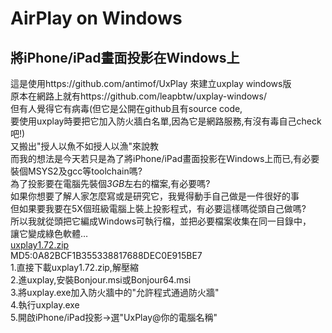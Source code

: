 # AirPlay on Windows  
## 將iPhone/iPad畫面投影在Windows上  
這是使用https://github.com/antimof/UxPlay 來建立uxplay windows版  
原本在網路上就有https://github.com/leapbtw/uxplay-windows/  
但有人覺得它有病毒(但它是公開在github且有source code,  
要使用uxplay時要把它加入防火牆白名單,因為它是網路服務,有沒有毒自己check吧!)  
又搬出"授人以魚不如授人以漁"來說教  
而我的想法是今天若只是為了將iPhone/iPad畫面投影在Windows上而已,有必要裝個MSYS2及gcc等toolchain嗎?  
為了投影要在電腦先裝個*3GB*左右的檔案,有必要嗎?  
如果你想要了解人家怎麼寫或是研究它，我覺得動手自己做是一件很好的事  
但如果要我要在5X個班級電腦上裝上投影程式，有必要這樣嗎從頭自己做嗎?  
所以我就從頭把它編成Windows可執行檔，並把必要檔案收集在同一目錄中，  
讓它變成綠色軟體…  
[uxplay1.72.zip](https://github.com/yotrew/uxplay_windows/raw/refs/heads/main/uxplay1.72.zip)  
MD5:0A82BCF1B355338817688DEC0E915BE7  
1.直接下載uxplay1.72.zip,解壓縮  
2.進uxplay,安裝Bonjour.msi或Bonjour64.msi  
3.將uxplay.exe加入防火牆中的"允許程式通過防火牆"  
4.執行uxplay.exe  
5.開啟iPhone/iPad投影->選"UxPlay@你的電腦名稱"  